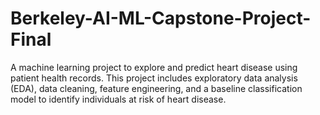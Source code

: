 # Berkeley-AI-ML-Capstone-Project-Final
A machine learning project to explore and predict heart disease using patient health records. This project includes exploratory data analysis (EDA), data cleaning, feature engineering, and a baseline classification model to identify individuals at risk of heart disease.
